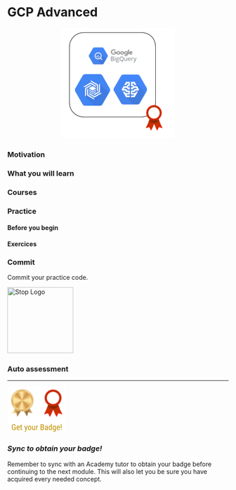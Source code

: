 # GCP Advanced

<p align="center"> 
<img src="../assets/gcp_advanced.png"> 
</p>

### Motivation ###

### What you will learn ###

### Courses ###

### Practice ###

#### Before you begin ####

#### Exercices ####

### Commit ###

Commit your practice code.

<img src="../assets/stop.png" title="Stop Logo" width="150" height="150">

### Auto assessment ###

---

<img src="../assets/get_badge.png"> 

### *Sync to obtain your badge!*
 
Remember to sync with an Academy tutor to obtain your badge before continuing to the next module. This will also let you be sure you have acquired every needed concept.